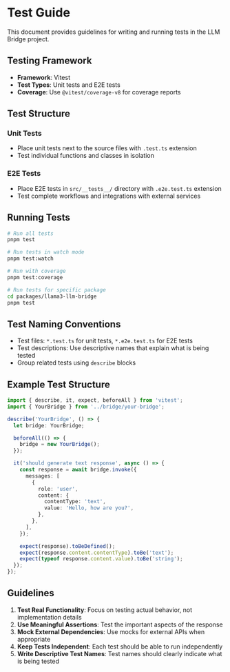 # Test Guide

This document provides guidelines for writing and running tests in the LLM Bridge project.

## Testing Framework

- **Framework**: Vitest
- **Test Types**: Unit tests and E2E tests
- **Coverage**: Use `@vitest/coverage-v8` for coverage reports

## Test Structure

### Unit Tests

- Place unit tests next to the source files with `.test.ts` extension
- Test individual functions and classes in isolation

### E2E Tests

- Place E2E tests in `src/__tests__/` directory with `.e2e.test.ts` extension
- Test complete workflows and integrations with external services

## Running Tests

```bash
# Run all tests
pnpm test

# Run tests in watch mode
pnpm test:watch

# Run with coverage
pnpm test:coverage

# Run tests for specific package
cd packages/llama3-llm-bridge
pnpm test
```

## Test Naming Conventions

- Test files: `*.test.ts` for unit tests, `*.e2e.test.ts` for E2E tests
- Test descriptions: Use descriptive names that explain what is being tested
- Group related tests using `describe` blocks

## Example Test Structure

```typescript
import { describe, it, expect, beforeAll } from 'vitest';
import { YourBridge } from '../bridge/your-bridge';

describe('YourBridge', () => {
  let bridge: YourBridge;

  beforeAll(() => {
    bridge = new YourBridge();
  });

  it('should generate text response', async () => {
    const response = await bridge.invoke({
      messages: [
        {
          role: 'user',
          content: {
            contentType: 'text',
            value: 'Hello, how are you?',
          },
        },
      ],
    });

    expect(response).toBeDefined();
    expect(response.content.contentType).toBe('text');
    expect(typeof response.content.value).toBe('string');
  });
});
```

## Guidelines

1. **Test Real Functionality**: Focus on testing actual behavior, not implementation details
2. **Use Meaningful Assertions**: Test the important aspects of the response
3. **Mock External Dependencies**: Use mocks for external APIs when appropriate
4. **Keep Tests Independent**: Each test should be able to run independently
5. **Write Descriptive Test Names**: Test names should clearly indicate what is being tested
